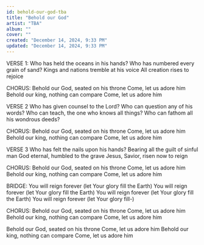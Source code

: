```yaml
---
id: behold-our-god-tba
title: "Behold our God"
artist: "TBA"
album: ""
cover: ""
created: "December 14, 2024, 9:33 PM"
updated: "December 14, 2024, 9:33 PM"
---
```


VERSE 1:
Who has held the oceans in his hands?
Who has numbered every grain of sand?
Kings and nations tremble at his voice
All creation rises to rejoice

CHORUS:
Behold our God, seated on his throne
Come, let us adore him
Behold our king, nothing can compare
Come, let us adore him 

VERSE 2
⁠Who has given counsel to the Lord?
Who can question any of his words?
Who can teach, the one who knows all things?
Who can fathom all his wondrous deeds?

CHORUS:
Behold our God, seated on his throne
Come, let us adore him
Behold our king, nothing can compare
Come, let us adore him 

VERSE 3
Who has felt the nails upon his hands?
Bearing all the guilt of sinful man
God eternal, humbled to the grave
Jesus, Savior, risen now to reign 

CHORUS:
Behold our God, seated on his throne
Come, let us adore him
Behold our king, nothing can compare
Come, let us adore him

BRIDGE:
You will reign forever (let Your glory fill the Earth)
You will reign forever (let Your glory fill the Earth)
You will reign forever (let Your glory fill the Earth)
You will reign forever (let Your glory fill-) 

CHORUS:
Behold our God, seated on his throne
Come, let us adore him
Behold our king, nothing can compare
Come, let us adore him

Behold our God, seated on his throne
Come, let us adore him
Behold our king, nothing can compare
Come, let us adore him